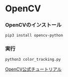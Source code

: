 # OpenCV

### OpenCVのインストール 

`pip3 install opencv-python`

### 実行

`python3 color_tracking.py`

[OpenCV公式チュートリアル](http://labs.eecs.tottori-u.ac.jp/sd/Member/oyamada/OpenCV/html/py_tutorials/py_tutorials.html "OpenCV公式チュートリアル")
